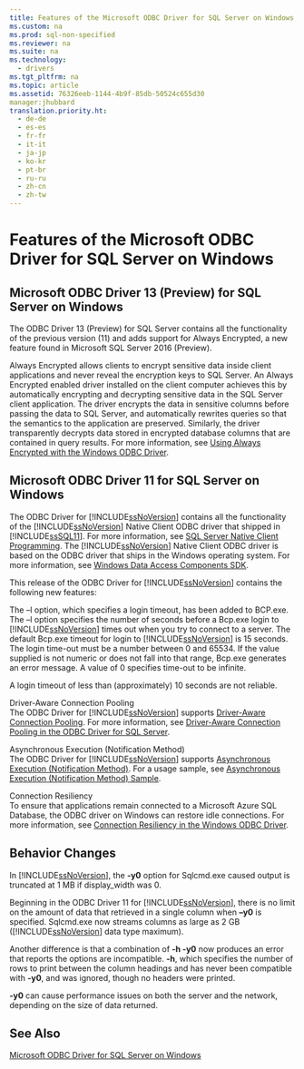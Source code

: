 ```yaml
---
title: Features of the Microsoft ODBC Driver for SQL Server on Windows
ms.custom: na
ms.prod: sql-non-specified
ms.reviewer: na
ms.suite: na
ms.technology: 
  - drivers
ms.tgt_pltfrm: na
ms.topic: article
ms.assetid: 76326eeb-1144-4b9f-85db-50524c655d30
manager:jhubbard
translation.priority.ht: 
  - de-de
  - es-es
  - fr-fr
  - it-it
  - ja-jp
  - ko-kr
  - pt-br
  - ru-ru
  - zh-cn
  - zh-tw
---
```

# Features of the Microsoft ODBC Driver for SQL Server on Windows
    
## Microsoft ODBC Driver 13 \(Preview\) for SQL Server on Windows  
 The ODBC Driver 13 \(Preview\) for SQL Server contains all the functionality of the previous version \(11\) and adds support for Always Encrypted, a new feature found in Microsoft SQL Server 2016 \(Preview\).  
  
 Always Encrypted allows clients to encrypt sensitive data inside client applications and never reveal the encryption keys to SQL Server. An Always Encrypted enabled driver installed on the client computer achieves this by automatically encrypting and decrypting sensitive data in the SQL Server client application. The driver encrypts the data in sensitive columns before passing the data to SQL Server, and automatically rewrites queries so that the semantics to the application are preserved. Similarly, the driver transparently decrypts data stored in encrypted database columns that are contained in query results. For more information, see [Using Always Encrypted with the Windows ODBC Driver](../content/Using-Always-Encrypted-with-the-Windows-ODBC-Driver.md).  
  
## Microsoft ODBC Driver 11 for SQL Server on Windows  
 The ODBC Driver for [!INCLUDE[ssNoVersion](../content/includes/ssNoVersion_md.md)] contains all the functionality of the [!INCLUDE[ssNoVersion](../content/includes/ssNoVersion_md.md)] Native Client ODBC driver that shipped in [!INCLUDE[ssSQL11](../content/includes/ssSQL11_md.md)]. For more information, see [SQL Server Native Client Programming](http://msdn.microsoft.com/library/ms130892.aspx). The [!INCLUDE[ssNoVersion](../content/includes/ssNoVersion_md.md)] Native Client ODBC driver is based on the ODBC driver that ships in the Windows operating system. For more information, see [Windows Data Access Components SDK](http://msdn.microsoft.com/library/aa968814(VS.85).aspx).  
  
 This release of the ODBC Driver for [!INCLUDE[ssNoVersion](../content/includes/ssNoVersion_md.md)] contains the following new features:  
  
 The –l option, which specifies a login timeout, has been added to BCP.exe.  
 The –l option specifies the number of seconds before a Bcp.exe login to [!INCLUDE[ssNoVersion](../content/includes/ssNoVersion_md.md)] times out when you try to connect to a server. The default Bcp.exe timeout for login to [!INCLUDE[ssNoVersion](../content/includes/ssNoVersion_md.md)] is 15 seconds. The login time\-out must be a number between 0 and 65534. If the value supplied is not numeric or does not fall into that range, Bcp.exe generates an error message. A value of 0 specifies time\-out to be infinite.  
  
 A login timeout of less than \(approximately\) 10 seconds are not reliable.  
  
 Driver\-Aware Connection Pooling  
 The ODBC Driver for [!INCLUDE[ssNoVersion](../content/includes/ssNoVersion_md.md)] supports [Driver\-Aware Connection Pooling](http://msdn.microsoft.com/library/hh405031(VS.85).aspx). For more information, see [Driver-Aware Connection Pooling in the ODBC Driver for SQL Server](../content/Driver-Aware-Connection-Pooling-in-the-ODBC-Driver-for-SQL-Server.md).  
  
 Asynchronous Execution \(Notification Method\)  
 The ODBC Driver for [!INCLUDE[ssNoVersion](../content/includes/ssNoVersion_md.md)] supports [Asynchronous Execution \(Notification Method\)](http://msdn.microsoft.com/library/hh405038(VS.85).aspx). For a usage sample, see [Asynchronous Execution &#40;Notification Method&#41; Sample](../content/Asynchronous-Execution--Notification-Method--Sample.md).  
  
 Connection Resiliency  
 To ensure that applications remain connected to a Microsoft Azure SQL Database, the ODBC driver on Windows can restore idle connections. For more information, see [Connection Resiliency in the Windows ODBC Driver](../content/Connection-Resiliency-in-the-Windows-ODBC-Driver.md).  
  
## Behavior Changes  
 In [!INCLUDE[ssNoVersion](../content/includes/ssNoVersion_md.md)], the **\-y0** option for Sqlcmd.exe caused output is truncated at 1 MB if display\_width was 0.  
  
 Beginning in the ODBC Driver 11 for [!INCLUDE[ssNoVersion](../content/includes/ssNoVersion_md.md)], there is no limit on the amount of data that retrieved in a single column when **–y0** is specified. Sqlcmd.exe now streams columns as large as 2 GB \([!INCLUDE[ssNoVersion](../content/includes/ssNoVersion_md.md)] data type maximum\).  
  
 Another difference is that a combination of **\-h \-y0** now produces an error that reports the options are incompatible. **\-h**, which specifies the number of rows to print between the column headings and has never been compatible with **\-y0**, and was ignored, though no headers were printed.  
  
 **\-y0** can cause performance issues on both the server and the network, depending on the size of data returned.  
  
## See Also  
 [Microsoft ODBC Driver for SQL Server on Windows](../content/Microsoft-ODBC-Driver-for-SQL-Server-on-Windows.md)  
  
  